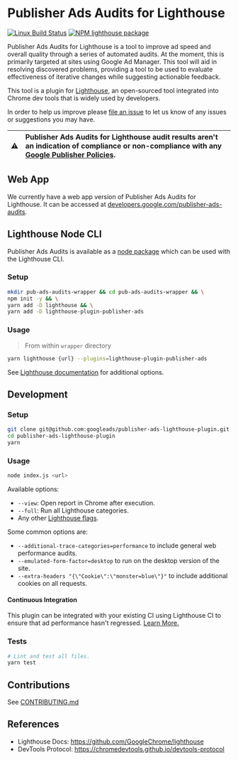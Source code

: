 # Publisher Ads Audits for Lighthouse
[![Linux Build Status](https://img.shields.io/travis/googleads/publisher-ads-lighthouse-plugin/master.svg)](https://travis-ci.org/googleads/publisher-ads-lighthouse-plugin)
[![NPM lighthouse package](https://img.shields.io/npm/v/lighthouse-plugin-publisher-ads.svg)](https://npmjs.org/package/lighthouse-plugin-publisher-ads)

Publisher Ads Audits for Lighthouse is a tool to improve ad speed and overall quality through a series of automated audits. At the moment, this is primarily targeted at sites using Google Ad Manager. This tool will aid in resolving discovered problems, providing a tool to be used to evaluate effectiveness of iterative changes while suggesting actionable feedback.

This tool is a plugin for [Lighthouse](https://github.com/GoogleChrome/lighthouse), an open-sourced tool integrated into Chrome dev tools that is widely used by developers.

In order to help us improve please [file an issue](https://github.com/googleads/publisher-ads-lighthouse-plugin/issues) to let us know of any issues or suggestions you may have.

:warning: | Publisher Ads Audits for Lighthouse audit results aren't an indication of compliance or non-compliance with any [Google Publisher Policies](https://support.google.com/publisherpolicies/answer/10502938).
:---: | :---

## Web App

We currently have a web app version of Publisher Ads Audits for Lighthouse. It can be accessed at [developers.google.com/publisher-ads-audits](https://developers.google.com/publisher-ads-audits/).

## Lighthouse Node CLI

Publisher Ads Audits is available as a [node package](https://npmjs.org/package/lighthouse-plugin-publisher-ads) which can be used with the Lighthouse CLI.

### Setup
```sh
mkdir pub-ads-audits-wrapper && cd pub-ads-audits-wrapper && \
npm init -y && \
yarn add -D lighthouse && \
yarn add -D lighthouse-plugin-publisher-ads
```

### Usage
>From within `wrapper` directory
```sh
yarn lighthouse {url} --plugins=lighthouse-plugin-publisher-ads
```
See [Lighthouse documentation](https://github.com/GoogleChrome/lighthouse/#cli-options) for additional options.

## Development

### Setup

```sh
git clone git@github.com:googleads/publisher-ads-lighthouse-plugin.git
cd publisher-ads-lighthouse-plugin
yarn
```

### Usage

```sh
node index.js <url>
```

Available options:
-   `--view`: Open report in Chrome after execution.
-   `--full`: Run all Lighthouse categories.
-   Any other [Lighthouse flags](https://github.com/GoogleChrome/lighthouse/#cli-options).

Some common options are:

-   `--additional-trace-categories=performance` to include general web
    performance audits.
-   `--emulated-form-factor=desktop` to run on the desktop version of the site.
-   `--extra-headers "{\"Cookie\":\"monster=blue\"}"` to include additional
    cookies on all requests.

#### Continuous Integration

This plugin can be integrated with your existing CI using Lighthouse CI to 
ensure that ad performance hasn't regressed. 
[Learn More.](https://github.com/googleads/publisher-ads-lighthouse-plugin/blob/master/lighthouse-ci/README.md)

### Tests
```sh
# Lint and test all files.
yarn test
```


## Contributions

See [CONTRIBUTING.md](https://github.com/googleads/publisher-ads-lighthouse-plugin/blob/master/CONTRIBUTING.md)




## References

-   Lighthouse Docs: https://github.com/GoogleChrome/lighthouse
-   DevTools Protocol: https://chromedevtools.github.io/devtools-protocol
